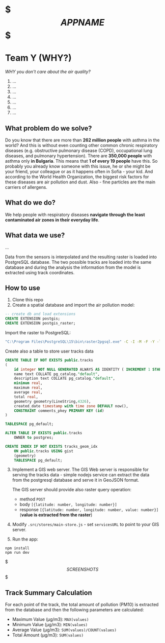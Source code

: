 # $$$ APP NAME $$$

# Team Y (WHY?)

_WHY you don't care about the air quality?_

1. ...
2. ...
3. ...
4. ...
5. ...
6. ...
7. ...

## What problem do we solve?
Do you know that there are more than **262 million people** with asthma in the world? And this is without even counting other common chronic respiratory diseases (e.g. obstructive pulmonary disease (COPD), occupational lung diseases, and pulmonary hypertension). There are **350,000 people** with asthma only **in Bulgaria**. This means that **1 of every 19 people** have this. So probably you already know someone with this issue, he or she might be your friend, your colleague or as it happens often in Sofia - your kid. And according to the World Health Organization, the biggest risk factors for these diseases are air pollution and dust. Also - fine particles are the main carriers of allergens.

## What do we do? 
We help people with respiratory diseases **navigate through the least contaminated air zones in their everyday life**.

## What data we use?

...

Data from the sensors is interpolated and the resulting raster is loaded into PostgreSQL database. The two possible tracks are loaded into the same database and during the analysis the information from the model is extracted using track coordinates.

## How to use

1. Clone this repo
2. Create a spatial database and import the air pollution model:

```sql
-- create db and load extensions
CREATE EXTENSION postgis;
CREATE EXTENSION postgis_raster;
```
Import the raster to PostgreSQL:
```bash
"C:\Program Files\PostgreSQL\15\bin\raster2pgsql.exe" -C -I -M -F -Y -l 5 -s 4326 -t 25x25 model.tif model > model.sql
```
Create also a table to store user tracks data

```sql
CREATE TABLE IF NOT EXISTS public.tracks
(
    id integer NOT NULL GENERATED ALWAYS AS IDENTITY ( INCREMENT 1 START 1 MINVALUE 1 MAXVALUE 2147483647 CACHE 1 ),
    name text COLLATE pg_catalog."default",
    description text COLLATE pg_catalog."default",
    minimum real,
    maximum real,
    average real,
    total real,
    geometry geometry(LineString,4326),
    created_date timestamp with time zone DEFAULT now(),
    CONSTRAINT comments_pkey PRIMARY KEY (id)
)

TABLESPACE pg_default;

ALTER TABLE IF EXISTS public.tracks
    OWNER to postgres;

CREATE INDEX IF NOT EXISTS tracks_geom_idx
    ON public.tracks USING gist
    (geometry)
    TABLESPACE pg_default;
```

3. Implement a GIS web server.
   The GIS Web server is responsible for serving the tracks data - simple nodejs service can extract the data from the postgresql database and serve it in GeoJSON format.
   
   The GIS server should provide also raster query operation:
   - method `POST`
   - body `[{latitude: number, longitude: number}]`
   - response `[{latitude: number, longitude: number, value: number}]` (**value is extracted from the raster**)
4. Modify `.src/stores/main-store.js` - set `servicesURL` to point to your GIS server.
5. Run the app:
```
npm install
npm run dev
```

$$$SCREEN SHOTS$$$
## Track Summary Calculation

For each point of the track, the total amount of pollution (PM10) is extracted from the database and then the following parameters are calculated:

- Maximum Value (µg/m3): `MAX(values)`
- Minimum Value (µg/m3): `MIN(values)`
- Average Value (µg/m3): `SUM(values)/COUNT(values)`
- Total Amount (µg/m3): `SUM(values)`
